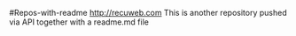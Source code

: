 #Repos-with-readme
http://recuweb.com
This is another repository pushed via API together with a readme.md file
